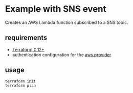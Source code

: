 # Example with SNS event

Creates an AWS Lambda function subscribed to a SNS topic.

## requirements

- [Terraform 0.12+](https://www.terraform.io/)
- authentication configuration for the [aws provider](https://www.terraform.io/docs/providers/aws/)

## usage

```
terraform init
terraform plan
```
